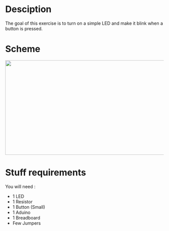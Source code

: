 # Desciption 

The goal of this exercise is to turn on a simple LED and make it blink when a button is pressed.

# Scheme

<p align="center">
  <img width="600" height="300" src="https://github.com/Dexmos/Arduino-Workshop-I/blob/master/5-BlinkLEDWithButton/Schema/Schema.jpg">
</p>

# Stuff requirements

You will need :
* 1 LED
* 1 Resistor
* 1 Button (Small)
* 1 Aduino
* 1 Breadboard
* Few Jumpers

